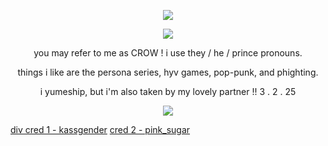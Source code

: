 <p align="center"> <img src="https://komarev.com/ghpvc/?username=detectmylove&label=>_cases_uncovered_𓂃🖊&style=plastic&color=red" </p>
<p align="center"> <img src="https://64.media.tumblr.com/c816904237541793aad726130e4f2b2d/4e3cc786b21322f7-b2/s1280x1920/a2156cd6c1751fa425036ab3bfbc4b8f0a865452.gifv" </p>
<p align="center"> you may refer to me as CROW ! i use they / he / prince pronouns.
<p align="center"> things i like are the persona series, hyv games, pop-punk, and phighting.
<p align="center"> i yumeship, but i'm also taken by my lovely partner !! 3 . 2 . 25
  
<p align="center"> <img src="https://64.media.tumblr.com/cf3c4d869a3f0791163df3d8df79ef5d/e996abccae0ec0a1-b9/s1280x1920/19ec313ec4ad13062bbc8d097d24f01a4316a627.gifv" </p>
  
[div cred 1 - kassgender](https://www.tumblr.com/kassgender/740869831392378880/thats-it-joker?source=share) [cred 2 - pink_sugar](https://www.tumblr.com/pink-sugar/741869380901699584/akechi-graphics-%F0%96%A6%B9-made-for?source=share)
